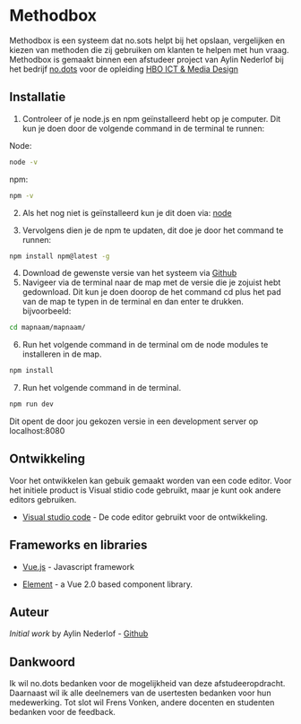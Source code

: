 # Methodbox
Methodbox is een systeem dat no.sots helpt bij het opslaan, vergelijken en kiezen van methoden die zij gebruiken om klanten te helpen met hun vraag. Methodbox is gemaakt binnen een afstudeer project van Aylin Nederlof bij het bedrijf [no.dots](https://www.nodots.nl/) voor de opleiding [HBO ICT & Media Design](https://fontys.nl/hbo-ict/)

## Installatie
1. Controleer of je node.js en npm geïnstalleerd hebt op je computer. 
Dit kun je doen door de volgende command in de terminal te runnen: 

Node:
```bash
node -v 
```
npm:
```bash
npm -v
```

2. Als het nog niet is geïnstalleerd kun je dit doen via: [node](https://nodejs.org/en/)

3. Vervolgens dien je de npm te updaten, dit doe je door het command te runnen:
```bash
npm install npm@latest -g
```
4. Download de gewenste versie van het systeem via [Github](https://github.com/Aylin-Nederlof/Methodbox/releases)
5. Navigeer via de terminal naar de map met de versie die je zojuist hebt gedownload. Dit kun je doen doorop de het command cd plus het pad van de map te typen in de terminal en dan enter te drukken. 
bijvoorbeeld: 
```bash
cd mapnaam/mapnaam/
```
6. Run het volgende command in de terminal om de node modules te installeren in de map.

```bash
npm install
```
7. Run het volgende command in de terminal.

```bash
npm run dev
```
Dit opent de door jou gekozen versie in een development server op localhost:8080

## Ontwikkeling
Voor het ontwikkelen kan gebuik gemaakt worden van een code editor. Voor het initiele product is Visual stidio code gebruikt, maar je kunt ook andere editors gebruiken.

* [Visual studio code](https://code.visualstudio.com/) - De code editor gebruikt voor de ontwikkeling.

## Frameworks en libraries
* [Vue.js](https://vuejs.org/) - Javascript framework

* [Element](https://element.eleme.io/#/en-US) - a Vue 2.0 based component library.

## Auteur
*Initial work* by Aylin Nederlof - [Github](https://github.com/Aylin-Nederlof/Methodbox)


## Dankwoord

Ik wil no.dots bedanken voor de mogelijkheid van deze afstudeeropdracht.
Daarnaast wil ik alle deelnemers van de usertesten bedanken voor hun medewerking.
Tot slot wil Frens Vonken, andere docenten en studenten bedanken voor de feedback.
